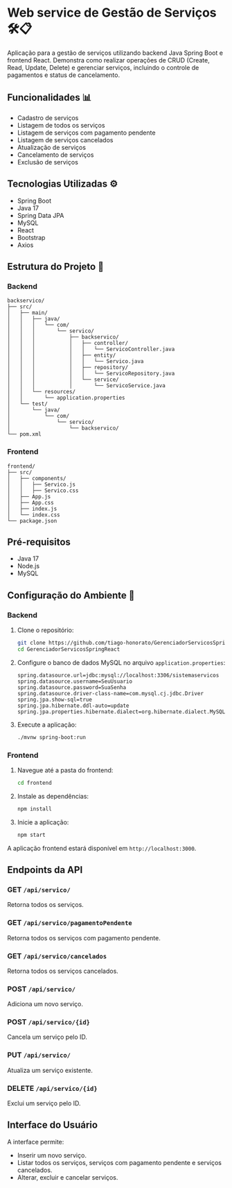 # Web service de Gestão de Serviços 🛠️📋

Aplicação para a gestão de serviços utilizando backend Java Spring Boot e frontend React. Demonstra como realizar operações de CRUD (Create, Read, Update, Delete) e gerenciar serviços, incluindo o controle de pagamentos e status de cancelamento.

## Funcionalidades 📊
- Cadastro de serviços
- Listagem de todos os serviços
- Listagem de serviços com pagamento pendente
- Listagem de serviços cancelados
- Atualização de serviços
- Cancelamento de serviços
- Exclusão de serviços

## Tecnologias Utilizadas ⚙️
- Spring Boot
- Java 17
- Spring Data JPA
- MySQL
- React
- Bootstrap
- Axios

## Estrutura do Projeto 📁

### Backend

```plaintext
backservico/
├── src/
│   ├── main/
│   │   ├── java/
│   │   │   └── com/
│   │   │       └── servico/
│   │   │           ├── backservico/
│   │   │           │   ├── controller/
│   │   │           │   │   └── ServicoController.java
│   │   │           │   ├── entity/
│   │   │           │   │   └── Servico.java
│   │   │           │   ├── repository/
│   │   │           │   │   └── ServicoRepository.java
│   │   │           │   └── service/
│   │   │           │       └── ServicoService.java
│   │   └── resources/
│   │       └── application.properties
│   └── test/
│       └── java/
│           └── com/
│               └── servico/
│                   └── backservico/
└── pom.xml
```

### Frontend

```plaintext
frontend/
├── src/
│   ├── components/
│   │   ├── Servico.js
│   │   ├── Servico.css
│   ├── App.js
│   ├── App.css
│   ├── index.js
│   └── index.css
└── package.json
```

## Pré-requisitos

- Java 17
- Node.js
- MySQL

## Configuração do Ambiente 🔧

### Backend

1. Clone o repositório:

    ```bash
    git clone https://github.com/tiago-honorato/GerenciadorServicosSpringReact.git
    cd GerenciadorServicosSpringReact
    ```

2. Configure o banco de dados MySQL no arquivo `application.properties`:

    ```properties
    spring.datasource.url=jdbc:mysql://localhost:3306/sistemaservicos
    spring.datasource.username=SeuUsuario
    spring.datasource.password=SuaSenha
    spring.datasource.driver-class-name=com.mysql.cj.jdbc.Driver
    spring.jpa.show-sql=true
    spring.jpa.hibernate.ddl-auto=update
    spring.jpa.properties.hibernate.dialect=org.hibernate.dialect.MySQLDialect
    ```

3. Execute a aplicação:

    ```bash
    ./mvnw spring-boot:run
    ```

### Frontend

1. Navegue até a pasta do frontend:

    ```bash
    cd frontend
    ```

2. Instale as dependências:

    ```bash
    npm install
    ```

3. Inicie a aplicação:

    ```bash
    npm start
    ```

A aplicação frontend estará disponível em `http://localhost:3000`.

## Endpoints da API

### GET `/api/servico/`
Retorna todos os serviços.

### GET `/api/servico/pagamentoPendente`
Retorna todos os serviços com pagamento pendente.

### GET `/api/servico/cancelados`
Retorna todos os serviços cancelados.

### POST `/api/servico/`
Adiciona um novo serviço.

### POST `/api/servico/{id}`
Cancela um serviço pelo ID.

### PUT `/api/servico/`
Atualiza um serviço existente.

### DELETE `/api/servico/{id}`
Exclui um serviço pelo ID.

## Interface do Usuário

A interface permite:

- Inserir um novo serviço.
- Listar todos os serviços, serviços com pagamento pendente e serviços cancelados.
- Alterar, excluir e cancelar serviços.
